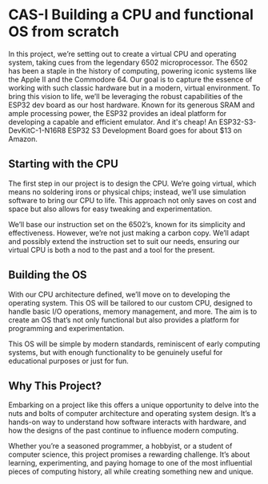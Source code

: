 
# CAS-I Building a CPU and functional OS from scratch

In this project, we’re setting out to create a virtual CPU and operating system, taking cues from the legendary 6502 microprocessor. The 6502 has been a staple in the history of computing, powering iconic systems like the Apple II and the Commodore 64. Our goal is to capture the essence of working with such classic hardware but in a modern, virtual environment.  To bring this vision to life, we’ll be leveraging the robust capabilities of the ESP32 dev board as our host hardware. Known for its generous SRAM and ample processing power, the ESP32 provides an ideal platform for developing a capable and efficient emulator.  And it's cheap!  An ESP32-S3-DevKitC-1-N16R8 ESP32 S3 Development Board goes for about $13 on Amazon.

## Starting with the CPU

The first step in our project is to design the CPU. We’re going virtual, which means no soldering irons or physical chips; instead, we’ll use simulation software to bring our CPU to life. This approach not only saves on cost and space but also allows for easy tweaking and experimentation.

We’ll base our instruction set on the 6502’s, known for its simplicity and effectiveness. However, we’re not just making a carbon copy. We’ll adapt and possibly extend the instruction set to suit our needs, ensuring our virtual CPU is both a nod to the past and a tool for the present.

## Building the OS

With our CPU architecture defined, we’ll move on to developing the operating system. This OS will be tailored to our custom CPU, designed to handle basic I/O operations, memory management, and more. The aim is to create an OS that’s not only functional but also provides a platform for programming and experimentation.

This OS will be simple by modern standards, reminiscent of early computing systems, but with enough functionality to be genuinely useful for educational purposes or just for fun.

## Why This Project?

Embarking on a project like this offers a unique opportunity to delve into the nuts and bolts of computer architecture and operating system design. It’s a hands-on way to understand how software interacts with hardware, and how the designs of the past continue to influence modern computing.

Whether you’re a seasoned programmer, a hobbyist, or a student of computer science, this project promises a rewarding challenge. It’s about learning, experimenting, and paying homage to one of the most influential pieces of computing history, all while creating something new and unique.


